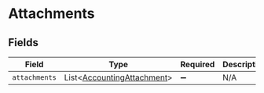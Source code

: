 # Attachments


## Fields

| Field                                                                     | Type                                                                      | Required                                                                  | Description                                                               |
| ------------------------------------------------------------------------- | ------------------------------------------------------------------------- | ------------------------------------------------------------------------- | ------------------------------------------------------------------------- |
| `attachments`                                                             | List<[AccountingAttachment](../../models/shared/AccountingAttachment.md)> | :heavy_minus_sign:                                                        | N/A                                                                       |